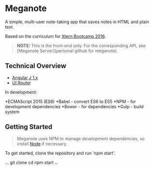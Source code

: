 # Meganote

A simple, multi-user note-taking app that saves notes in HTML and plain text.

Based on the curriculum for [Xtern Bootcamp 2016](http://bootcamp16.getfretless.com/).

> **NOTE:** This is the front-end only. For the corresponding API, see [Meganote Server](personal github for meganote).

## Technical Overview

* [Angular J 1.x](https://angularjs.org/)
* [UI Router](https://github.com/angular-ui/ui-router)

In development:

*ECMAScript 2015 (ES6)
*Babel - convert ES6 to ES5
*NPM - for development dependencies
*Bower - for dependencies
*Gulp - build system

## Getting Started

> Meganote uses NPM to manage development dependencies, so install [Node](http://nodejs.org/en/) if necessary.

To get started, clone the repository and run 'npm start'.

...
git clone <this repository>
cd <this project folder>
npm start
...
